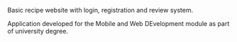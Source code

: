 Basic recipe website with login, registration and review system.

Application developed for the Mobile and Web DEvelopment module as part of university degree.
